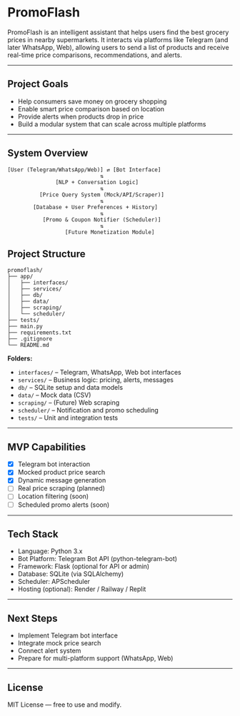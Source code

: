 # PromoFlash

PromoFlash is an intelligent assistant that helps users find the best grocery prices in nearby supermarkets. It interacts via platforms like Telegram (and later WhatsApp, Web), allowing users to send a list of products and receive real-time price comparisons, recommendations, and alerts.

---

## Project Goals

- Help consumers save money on grocery shopping
- Enable smart price comparison based on location
- Provide alerts when products drop in price
- Build a modular system that can scale across multiple platforms

---

## System Overview

```
[User (Telegram/WhatsApp/Web)] ⇄ [Bot Interface]
                             ⇅
               [NLP + Conversation Logic]
                             ⇅
          [Price Query System (Mock/API/Scraper)]
                             ⇅
        [Database + User Preferences + History]
                             ⇅
           [Promo & Coupon Notifier (Scheduler)]
                             ⇅
                  [Future Monetization Module]
```

## Project Structure

```
promoflash/
├── app/
│   ├── interfaces/
│   ├── services/
│   ├── db/
│   ├── data/
│   ├── scraping/
│   └── scheduler/
├── tests/
├── main.py
├── requirements.txt
├── .gitignore
└── README.md
```

**Folders:**
- `interfaces/` – Telegram, WhatsApp, Web bot interfaces
- `services/` – Business logic: pricing, alerts, messages
- `db/` – SQLite setup and data models
- `data/` – Mock data (CSV)
- `scraping/` – (Future) Web scraping
- `scheduler/` – Notification and promo scheduling
- `tests/` – Unit and integration tests

---

## MVP Capabilities

- [x] Telegram bot interaction
- [x] Mocked product price search
- [x] Dynamic message generation
- [ ] Real price scraping (planned)
- [ ] Location filtering (soon)
- [ ] Scheduled promo alerts (soon)

---

## Tech Stack

- Language: Python 3.x
- Bot Platform: Telegram Bot API (python-telegram-bot)
- Framework: Flask (optional for API or admin)
- Database: SQLite (via SQLAlchemy)
- Scheduler: APScheduler
- Hosting (optional): Render / Railway / Replit

---

## Next Steps

- Implement Telegram bot interface
- Integrate mock price search
- Connect alert system
- Prepare for multi-platform support (WhatsApp, Web)

---

## License

MIT License — free to use and modify.
